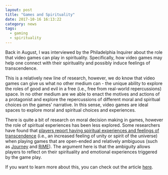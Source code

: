 ```yaml
---
layout: post
title: "Games and Spirituality"
date: 2017-10-16 16:13:22
category: news
tags:
  - gaming
  - spirituality
---
```


Back in August, I was interviewed by the Philadelphia Inquirer about the role that video games can play in spirituality. Specifically, how video games may help one connect with their spirituality and possibly induce feelings of transcendence. 

This is a relatively new line of research, however, we do know that video games can give us what no other medium can - the unique ability to explore the roles of good and evil in a free (i.e., free from real-world repercussions) space. In no other medium are we able to enact the motives and actions of a protagonist and explore the repercussions of different moral and spiritual choices on the games' narrative. In this sense, video games are ideal spaces to explore moral and spiritual choices and experiences.

There is quite a bit of research on moral decision making in games, however the role of spiritual experiences has been less explored. Some researchers have found that [players report having spiritual experiences and feelings of transcendence](https://www.engadget.com/2014/02/12/anthropologist-delves-into-world-of-warcraft-as-a-parallel-to-re/) (i.e., an increased feeling of unity or spirit of the universe) when playing games that are open-ended and relatively ambiguous (such as [Journey](https://en.wikipedia.org/wiki/Journey_(2012_video_game)) and [RiME](https://en.wikipedia.org/wiki/Rime_(video_game))). The argument here is that the ambiguity allows players to reflect on their spirituality and emotional experiences triggered by the game play.

If you want to learn more about this, you can check out the article [here](http://www.philly.com/archive/kristin_holmes/video-game-designers-explore-moral-high-ground-20170804.html).